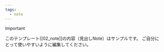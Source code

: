```yaml
---
tags:
  - note
---
```

> [!IMPORTANT]
> このテンプレート[[02_note]]の内容（見出しNote）はサンプルです。
> ご自分にとって使いやすいように編集してください。

